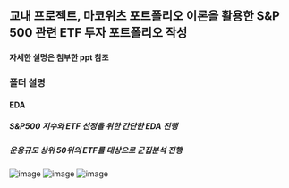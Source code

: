 ## 교내 프로젝트, 마코위츠 포트폴리오 이론을 활용한 S&P 500 관련 ETF 투자 포트폴리오 작성
#### 자세한 설명은 첨부한 ppt 참조

### 폴더 설명
#### EDA
##### S&P500 지수와 ETF 선정을 위한 간단한 EDA 진행
##### 운용규모 상위 50위의 ETF를 대상으로 군집분석 진행
![image](https://user-images.githubusercontent.com/76254564/107885517-196a8980-6f3e-11eb-8bf7-27c78343caf9.png)
![image](https://user-images.githubusercontent.com/76254564/107885547-4cad1880-6f3e-11eb-9750-add409cee072.png)
![image](https://user-images.githubusercontent.com/76254564/107885529-30a97700-6f3e-11eb-8b94-298364c02d8c.png)
